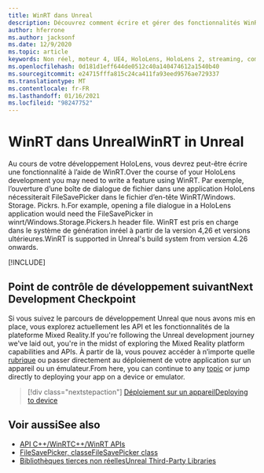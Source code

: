 ```yaml
---
title: WinRT dans Unreal
description: Découvrez comment écrire et gérer des fonctionnalités WinRT personnalisées dans des applications de réalité mixte non réelles pour les appareils HoloLens.
author: hferrone
ms.author: jacksonf
ms.date: 12/9/2020
ms.topic: article
keywords: Non réel, moteur 4, UE4, HoloLens, HoloLens 2, streaming, communication à distance, réalité mixte, développement, prise en main, fonctionnalités, nouveau projet, émulateur, documentation, guides, fonctionnalités, hologrammes, développement de jeux, casque de réalité mixte, casque de réalité Windows mixte, casque de réalité virtuelle, WinRT, DLL
ms.openlocfilehash: 0d181d1eff644de0512c40a140474612a1540b40
ms.sourcegitcommit: e24715fffa815c24ca411fa93eed9576ae729337
ms.translationtype: MT
ms.contentlocale: fr-FR
ms.lasthandoff: 01/16/2021
ms.locfileid: "98247752"
---
```

# <a name="winrt-in-unreal"></a><span data-ttu-id="bbf2e-104">WinRT dans Unreal</span><span class="sxs-lookup"><span data-stu-id="bbf2e-104">WinRT in Unreal</span></span>

<span data-ttu-id="bbf2e-105">Au cours de votre développement HoloLens, vous devrez peut-être écrire une fonctionnalité à l’aide de WinRT.</span><span class="sxs-lookup"><span data-stu-id="bbf2e-105">Over the course of your HoloLens development you may need to write a feature using WinRT.</span></span> <span data-ttu-id="bbf2e-106">Par exemple, l’ouverture d’une boîte de dialogue de fichier dans une application HoloLens nécessiterait FileSavePicker dans le fichier d’en-tête WinRT/Windows. Storage. Pickrs. h.</span><span class="sxs-lookup"><span data-stu-id="bbf2e-106">For example, opening a file dialogue in a HoloLens application would need the FileSavePicker in winrt/Windows.Storage.Pickers.h header file.</span></span> <span data-ttu-id="bbf2e-107">WinRT est pris en charge dans le système de génération inréel à partir de la version 4,26 et versions ultérieures.</span><span class="sxs-lookup"><span data-stu-id="bbf2e-107">WinRT is supported in Unreal's build system from version 4.26 onwards.</span></span>

[!INCLUDE[](includes/tabs-winRT.md)]

## <a name="next-development-checkpoint"></a><span data-ttu-id="bbf2e-108">Point de contrôle de développement suivant</span><span class="sxs-lookup"><span data-stu-id="bbf2e-108">Next Development Checkpoint</span></span>

<span data-ttu-id="bbf2e-109">Si vous suivez le parcours de développement Unreal que nous avons mis en place, vous explorez actuellement les API et les fonctionnalités de la plateforme Mixed Reality.</span><span class="sxs-lookup"><span data-stu-id="bbf2e-109">If you're following the Unreal development journey we've laid out, you're in the midst of exploring the Mixed Reality platform capabilities and APIs.</span></span> <span data-ttu-id="bbf2e-110">À partir de là, vous pouvez accéder à n’importe quelle [rubrique](unreal-development-overview.md#3-advanced-features) ou passer directement au déploiement de votre application sur un appareil ou un émulateur.</span><span class="sxs-lookup"><span data-stu-id="bbf2e-110">From here, you can continue to any [topic](unreal-development-overview.md#3-advanced-features) or jump directly to deploying your app on a device or emulator.</span></span>

> [!div class="nextstepaction"]
> [<span data-ttu-id="bbf2e-111">Déploiement sur un appareil</span><span class="sxs-lookup"><span data-stu-id="bbf2e-111">Deploying to device</span></span>](unreal-deploying.md)

## <a name="see-also"></a><span data-ttu-id="bbf2e-112">Voir aussi</span><span class="sxs-lookup"><span data-stu-id="bbf2e-112">See also</span></span>

* [<span data-ttu-id="bbf2e-113">API C++/WinRT</span><span class="sxs-lookup"><span data-stu-id="bbf2e-113">C++/WinRT APIs</span></span>](https://docs.microsoft.com/windows/uwp/cpp-and-winrt-apis/)
* [<span data-ttu-id="bbf2e-114">FileSavePicker, classe</span><span class="sxs-lookup"><span data-stu-id="bbf2e-114">FileSavePicker class</span></span>](https://docs.microsoft.com/uwp/api/Windows.Storage.Pickers.FileSavePicker) 
* [<span data-ttu-id="bbf2e-115">Bibliothèques tierces non réelles</span><span class="sxs-lookup"><span data-stu-id="bbf2e-115">Unreal Third-Party Libraries</span></span>](https://docs.unrealengine.com/Programming/BuildTools/UnrealBuildTool/ThirdPartyLibraries/index.html) 
